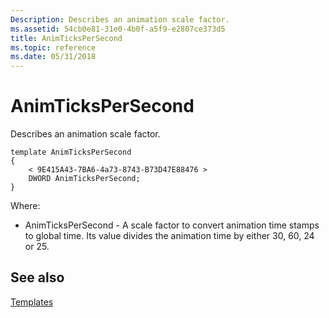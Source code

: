 ```yaml
---
Description: Describes an animation scale factor.
ms.assetid: 54cb0e81-31e0-4b0f-a5f9-e2807ce373d5
title: AnimTicksPerSecond
ms.topic: reference
ms.date: 05/31/2018
---
```


# AnimTicksPerSecond

Describes an animation scale factor.

``` syntax
template AnimTicksPerSecond
{
    < 9E415A43-7BA6-4a73-8743-B73D47E88476 >
    DWORD AnimTicksPerSecond;
} 
```

Where:

-   AnimTicksPerSecond - A scale factor to convert animation time stamps to global time. Its value divides the animation time by either 30, 60, 24 or 25.

## See also

<dl> <dt>

[Templates](dx9-graphics-reference-x-file-format-templates.md)
</dt> </dl>

 

 



